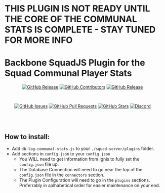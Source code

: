 # THIS PLUGIN IS NOT READY UNTIL THE CORE OF THE COMMUNAL STATS IS COMPLETE - STAY TUNED FOR MORE INFO

# Backbone SquadJS Plugin for the Squad Communal Player Stats
<div align="center">

[![GitHub Release](https://img.shields.io/github/release/IgnisAlienus/SquadJS-Communal-Player-Stats.svg?style=flat-square)](https://github.com/IgnisAlienus/SquadJS-Communal-Player-Stats/releases)
[![GitHub Contributors](https://img.shields.io/github/contributors/IgnisAlienus/SquadJS-Communal-Player-Stats.svg?style=flat-square)](https://github.com/IgnisAlienus/SquadJS-Communal-Player-Stats/graphs/contributors)
[![GitHub Release](https://img.shields.io/github/license/IgnisAlienus/SquadJS-Communal-Player-Stats.svg?style=flat-square)](https://github.com/IgnisAlienus/SquadJS-Communal-Player-Stats/blob/master/LICENSE)

<br>

[![GitHub Issues](https://img.shields.io/github/issues/IgnisAlienus/SquadJS-Communal-Player-Stats.svg?style=flat-square)](https://github.com/IgnisAlienus/SquadJS-Communal-Player-Stats/issues)
[![GitHub Pull Requests](https://img.shields.io/github/issues-pr-raw/IgnisAlienus/SquadJS-Communal-Player-Stats.svg?style=flat-square)](https://github.com/IgnisAlienus/SquadJS-Communal-Player-Stats/pulls)
[![GitHub Stars](https://img.shields.io/github/stars/IgnisAlienus/SquadJS-Communal-Player-Stats.svg?style=flat-square)](https://github.com/IgnisAlienus/SquadJS-Communal-Player-Stats/stargazers)
[![Discord](https://img.shields.io/discord/1174357658971668551.svg?style=flat-square&logo=discord)](https://discord.gg/onlybans)

<br><br>
</div>

## How to install:
- Add `db-log-communal-stats.js` to your `./squad-server/plugins` folder.
- Add sections in `config.json` to your `config.json`
    - You WILL need to get information from Ignis to fully set the `config.json` file up.
    - The Database Connection will need to go near the top of the `config.json` file in the `connectors` section.
    - The Plugin Configuration will need to go in the `plugins` sections. Preferrably in aplhabetical order for easier maintenance on your end.